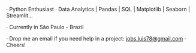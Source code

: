 · Python Enthusiast
· Data Analytics | Pandas | SQL | Matplotlib | Seaborn | Streamlit... 

· Currently in São Paulo - Brazil

· Drop me an email if you need help in a project: jobs.luis78@gmail.com
· Cheers!
